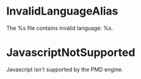 # InvalidLanguageAlias

The %s file contains invalid language: %s.

# JavascriptNotSupported

Javascript isn't supported by the PMD engine.